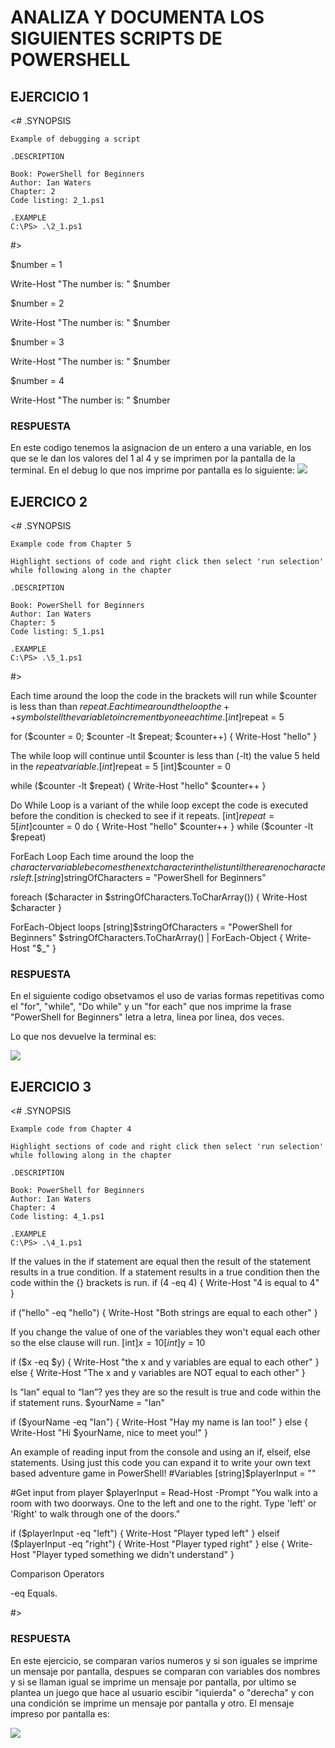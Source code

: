 # ANALIZA Y DOCUMENTA LOS SIGUIENTES SCRIPTS DE POWERSHELL

## EJERCICIO 1
<#
    .SYNOPSIS

    Example of debugging a script

    .DESCRIPTION
    
    Book: PowerShell for Beginners
    Author: Ian Waters
    Chapter: 2
    Code listing: 2_1.ps1
    
    .EXAMPLE
    C:\PS> .\2_1.ps1
#>


$number = 1

Write-Host "The number is: " $number

$number = 2

Write-Host "The number is: " $number

$number = 3

Write-Host "The number is: " $number

$number = 4

Write-Host "The number is: " $number

### RESPUESTA

En este codigo tenemos la asignacion de un entero a una variable, en los que se le dan los valores del 1 al 4 y se imprimen por la pantalla de la terminal.
En el debug lo que nos imprime por pantalla es lo siguiente:
<img src="https://i.gyazo.com/11128a20c04cf787da67694da54ef08f.png">

## EJERCICO 2

<#
    .SYNOPSIS

    Example code from Chapter 5

    Highlight sections of code and right click then select 'run selection' while following along in the chapter

    .DESCRIPTION
    
    Book: PowerShell for Beginners
    Author: Ian Waters
    Chapter: 5
    Code listing: 5_1.ps1
    
    .EXAMPLE
    C:\PS> .\5_1.ps1
#>


Each time around the loop the code in the brackets will run while $counter is less than than $repeat.
Each time around the loop the ++ symbols tell the variable to increment by one each time.
[int]$repeat = 5

for ($counter = 0; $counter -lt $repeat; $counter++) {
    Write-Host "hello"
} 

The while loop will continue until $counter is less than (-lt) the value 5 held in the $repeat variable.
[int]$repeat = 5
[int]$counter = 0

while ($counter -lt $repeat) {
    Write-Host "hello"
    $counter++
}

Do While Loop is a variant of the while loop except the code is executed before the condition is checked to see if it repeats.
[int]$repeat = 5
[int]$counter = 0
do {
    Write-Host "hello"
    $counter++
}
while ($counter -lt $repeat) 

ForEach Loop
Each time around the loop the $character variable becomes the next character in the list until there are no characters left.
[string]$stringOfCharacters = "PowerShell for Beginners"

foreach ($character in $stringOfCharacters.ToCharArray()) {
    Write-Host $character
} 

ForEach-Object loops
[string]$stringOfCharacters = "PowerShell for Beginners"
$stringOfCharacters.ToCharArray() | ForEach-Object { Write-Host "$_" }


### RESPUESTA

En el siguiente codigo obsetvamos el uso de varias formas repetitivas como el "for", "while", "Do while" y un "for each" que nos imprime la frase  "PowerShell for Beginners" letra a letra, linea por linea, dos veces.

Lo que nos devuelve la terminal es: 

<img src="https://i.gyazo.com/2003344bc6c672d56383f3274e9292a1.png">

## EJERCICIO 3

<#
    .SYNOPSIS

    Example code from Chapter 4

    Highlight sections of code and right click then select 'run selection' while following along in the chapter

    .DESCRIPTION
    
    Book: PowerShell for Beginners
    Author: Ian Waters
    Chapter: 4
    Code listing: 4_1.ps1
    
    .EXAMPLE
    C:\PS> .\4_1.ps1



 If the values in the if statement are equal then the result of the statement results in a true condition. 
 If a statement results in a true condition then the code within the {} brackets is run.
if (4 -eq 4) {
    Write-Host "4 is equal to 4"
}

if ("hello" -eq "hello") {
    Write-Host "Both strings are equal to each other"
} 

 If you change the value of one of the variables they won't equal each other so the else clause will run.
[int]$x = 10
[int]$y = 10

if ($x -eq $y) {
    Write-Host "the x and y variables are equal to each other"
}
else {
    Write-Host "The x and y variables are NOT equal to each other"
}

 Is “Ian” equal to “Ian”? yes they are so the result is true and code within the if statement runs.
$yourName = "Ian"

if ($yourName -eq "Ian") {
    Write-Host "Hay my name is Ian too!"
}
else {
    Write-Host "Hi $yourName, nice to meet you!"
}

 An example of reading input from the console and using an if, elseif, else statements.
 Using just this code you can expand it to write your own text based adventure game in PowerShell!
#Variables
[string]$playerInput = ""

#Get input from player
$playerInput = Read-Host -Prompt "You walk into a room with two doorways. One to the left and one to the right. Type 'left' or 'Right' to walk through one of the doors."

if ($playerInput -eq "left") {
    Write-Host "Player typed left"
}
elseif ($playerInput -eq "right") {
    Write-Host "Player typed right"
}
else {
    Write-Host "Player typed something we didn't understand"
}


 Comparison Operators

 -eq	Equals.	

 #>

 ### RESPUESTA

 En este ejercicio, se comparan varios numeros y si son iguales se imprime un mensaje por pantalla, despues se comparan con variables dos nombres y si se llaman igual se imprime un mensaje por pantalla, por ultimo se plantea un juego que hace al usuario escibir "iquierda" o "derecha" y con una condición se imprime un mensaje por pantalla y otro. El mensaje impreso por pantalla es:

 <img src="https://i.gyazo.com/d0163e2fd97e83d3b1b2882925e4f2c1.png">